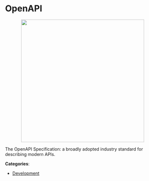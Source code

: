 # OpenAPI
<p align="center">
    <img width="400" src="https://raw.githubusercontent.com/apis-list/apis-list/apis/openapi/logo_256x256.png" />
</p>

The OpenAPI Specification: a broadly adopted industry standard for describing modern APIs.



**Categories**:

- [Development](https://github.com/apis-list/apis-list#development)



